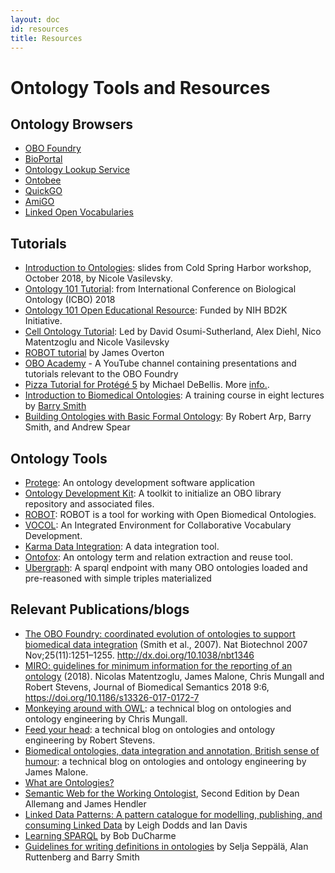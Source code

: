 ```yaml
---
layout: doc
id: resources
title: Resources
---
```


# Ontology Tools and Resources

## Ontology Browsers
- [OBO Foundry](http://www.obofoundry.org/)
- [BioPortal](http://bioportal.bioontology.org/)
- [Ontology Lookup Service](https://www.ebi.ac.uk/ols/index)
- [Ontobee](http://www.ontobee.org/)
- [QuickGO](https://www.ebi.ac.uk/QuickGO/)
- [AmiGO](http://amigo.geneontology.org/amigo)
- [Linked Open Vocabularies](https://lov.linkeddata.es/dataset/lov/)

## Tutorials
- [Introduction to Ontologies](https://github.com/prog4biol/pfb2018/blob/master/workshops/Ontologies/IntroToOntologies_CSH_2018-10-28g.pdf): slides from Cold Spring Harbor workshop, October 2018, by Nicole Vasilevsky.
- [Ontology 101 Tutorial](http://icbo2018.cgrb.oregonstate.edu/node/19): from International Conference on Biological Ontology (ICBO) 2018
- [Ontology 101 Open Educational Resource](https://github.com/OHSUBD2K/BDK14-Ontologies-101): Funded by NIH BD2K Initiative.
- [Cell Ontology Tutorial](https://github.com/obophenotype/cell-ontology-training/blob/master/README.md): Led by David Osumi-Sutherland, Alex Diehl, Nico Matentzoglu and Nicole Vasilevsky
- [ROBOT tutorial](https://ontodev.github.io/robot-tutorial/#/title-slide) by James Overton
- [OBO Academy](https://www.youtube.com/channel/UCKAkmAIIfPZc5kjdait-MdQ) - A YouTube channel containing presentations and tutorials relevant to the OBO Foundry
- [Pizza Tutorial for Protégé 5](https://drive.google.com/file/d/1UqI19JiGnJwzKx_JQ7qRAz7bmCzyqZpj/view) by Michael DeBellis. More [info.](https://www.michaeldebellis.com/post/new-protege-pizza-tutorial).
- [Introduction to Biomedical Ontologies](http://ontology.buffalo.edu/smith/BioOntology_Course.html): A training course in eight lectures by [Barry Smith](http://ontology.buffalo.edu/smith/)
- [Building Ontologies with Basic Formal Ontology](http://ontology.buffalo.edu/BOBFO/detailed-table-of-contents.html): By Robert Arp, Barry Smith, and Andrew Spear

## Ontology Tools

- [Protege](https://protege.stanford.edu/): An ontology development software application
- [Ontology Development Kit](https://github.com/INCATools/ontology-development-kit): A toolkit to initialize an OBO library repository and associated files.
- [ROBOT](http://robot.obolibrary.org/): ROBOT is a tool for working with Open Biomedical Ontologies.
- [VOCOL](https://vocol.iais.fraunhofer.de/): An Integrated Environment for Collaborative Vocabulary Development.
- [Karma Data Integration](http://usc-isi-i2.github.io/karma/): A data integration tool.
- [Ontofox](http://ontofox.hegroup.org/): An ontology term and relation extraction and reuse tool.
- [Ubergraph](https://github.com/INCATools/ubergraph): A sparql endpoint with many OBO ontologies loaded and pre-reasoned with simple triples materialized

## Relevant Publications/blogs
- [The OBO Foundry: coordinated evolution of ontologies to support biomedical data integration](https://www.ncbi.nlm.nih.gov/pmc/articles/PMC2814061/) (Smith et al., 2007). Nat Biotechnol 2007 Nov;25(11):1251–1255. http://dx.doi.org/10.1038/nbt1346
- [MIRO: guidelines for minimum information for the reporting of an ontology](https://jbiomedsem.biomedcentral.com/articles/10.1186/s13326-017-0172-7) (2018). Nicolas Matentzoglu, James Malone, Chris Mungall and Robert Stevens, Journal of Biomedical Semantics 2018 9:6, https://doi.org/10.1186/s13326-017-0172-7
- [Monkeying around with OWL](https://douroucouli.wordpress.com/): a technical blog on ontologies and ontology engineering by Chris Mungall.
- [Feed your head](https://robertdavidstevens.wordpress.com/): a technical blog on ontologies and ontology engineering by Robert Stevens.
- [Biomedical ontologies, data integration and annotation, British sense of humour](http://drjamesmalone.blogspot.com/): a technical blog on ontologies and ontology engineering by James Malone.
- [What are Ontologies?](https://www.ontotext.com/knowledgehub/fundamentals/what-are-ontologies/)
- [Semantic Web for the Working Ontologist](http://workingontologist.org/), Second Edition by Dean Allemang and James Hendler 
- [Linked Data Patterns: A pattern catalogue for modelling, publishing, and consuming Linked Data](http://patterns.dataincubator.org/book/) by Leigh Dodds and Ian Davis
- [Learning SPARQL](http://www.learningsparql.com/) by Bob DuCharme
- [Guidelines for writing definitions in ontologies](https://philpapers.org/archive/SEPGFW.pdf) by Selja Seppälä, Alan Ruttenberg and Barry Smith
